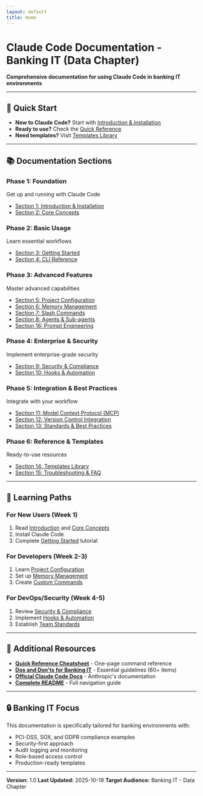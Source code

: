 ```yaml
---
layout: default
title: Home
---
```


# Claude Code Documentation - Banking IT (Data Chapter)

**Comprehensive documentation for using Claude Code in banking IT environments**

---

## 🚀 Quick Start

- **New to Claude Code?** Start with [Introduction & Installation](./01-foundation/01-introduction-and-installation.md)
- **Ready to use?** Check the [Quick Reference](./quick-reference/commands-cheatsheet.md)
- **Need templates?** Visit [Templates Library](./06-reference/14-templates-library.md)

---

## 📚 Documentation Sections

### Phase 1: Foundation
Get up and running with Claude Code
- [Section 1: Introduction & Installation](./01-foundation/01-introduction-and-installation.md)
- [Section 2: Core Concepts](./01-foundation/02-core-concepts.md)

### Phase 2: Basic Usage
Learn essential workflows
- [Section 3: Getting Started](./02-basics/03-getting-started.md)
- [Section 4: CLI Reference](./02-basics/04-cli-reference.md)

### Phase 3: Advanced Features
Master advanced capabilities
- [Section 5: Project Configuration](./03-advanced/05-project-configuration.md)
- [Section 6: Memory Management](./03-advanced/06-memory-management.md)
- [Section 7: Slash Commands](./03-advanced/07-slash-commands.md)
- [Section 8: Agents & Sub-agents](./03-advanced/08-agents-subagents.md)
- [Section 16: Prompt Engineering](./03-advanced/16-prompt-engineering.md)

### Phase 4: Enterprise & Security
Implement enterprise-grade security
- [Section 9: Security & Compliance](./04-security/09-security-compliance.md)
- [Section 10: Hooks & Automation](./04-security/10-hooks-automation.md)

### Phase 5: Integration & Best Practices
Integrate with your workflow
- [Section 11: Model Context Protocol (MCP)](./05-integration/11-mcp.md)
- [Section 12: Version Control Integration](./05-integration/12-git-integration.md)
- [Section 13: Standards & Best Practices](./05-integration/13-standards-best-practices.md)

### Phase 6: Reference & Templates
Ready-to-use resources
- [Section 14: Templates Library](./06-reference/14-templates-library.md)
- [Section 15: Troubleshooting & FAQ](./06-reference/15-troubleshooting-faq.md)

---

## 🎯 Learning Paths

### For New Users (Week 1)
1. Read [Introduction](./01-foundation/01-introduction-and-installation.md) and [Core Concepts](./01-foundation/02-core-concepts.md)
2. Install Claude Code
3. Complete [Getting Started](./02-basics/03-getting-started.md) tutorial

### For Developers (Week 2-3)
1. Learn [Project Configuration](./03-advanced/05-project-configuration.md)
2. Set up [Memory Management](./03-advanced/06-memory-management.md)
3. Create [Custom Commands](./03-advanced/07-slash-commands.md)

### For DevOps/Security (Week 4-5)
1. Review [Security & Compliance](./04-security/09-security-compliance.md)
2. Implement [Hooks & Automation](./04-security/10-hooks-automation.md)
3. Establish [Team Standards](./05-integration/13-standards-best-practices.md)

---

## 📖 Additional Resources

- **[Quick Reference Cheatsheet](./quick-reference/commands-cheatsheet.md)** - One-page command reference
- **[Dos and Don'ts for Banking IT](./quick-reference/dos-and-donts.md)** - Essential guidelines (60+ items)
- **[Official Claude Code Docs](https://docs.claude.com/en/docs/claude-code/overview)** - Anthropic's documentation
- **[Complete README](./README.md)** - Full navigation guide

---

## 🔒 Banking IT Focus

This documentation is specifically tailored for banking environments with:
- PCI-DSS, SOX, and GDPR compliance examples
- Security-first approach
- Audit logging and monitoring
- Role-based access control
- Production-ready templates

---

**Version:** 1.0
**Last Updated:** 2025-10-19
**Target Audience:** Banking IT - Data Chapter
